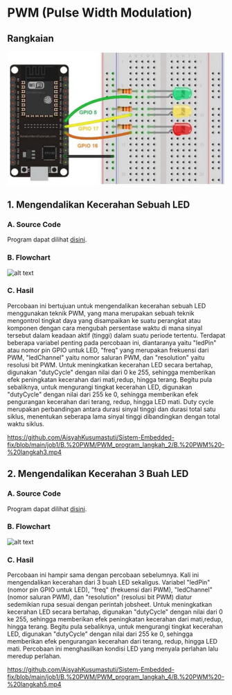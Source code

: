 # PWM (Pulse Width Modulation)
## Rangkaian
![alt text](https://github.com/AisyahKusumastuti/Sistem-Embedded-fix/blob/main/job1/B.%20PWM/PWM.png?raw=true)

## 1. Mengendalikan Kecerahan Sebuah LED
### A. Source Code
Program dapat dilihat [disini](https://github.com/AisyahKusumastuti/Sistem-Embedded-fix/blob/main/job1/B.%20PWM/PWM_program_langkah_2/PWM_program_langkah_2.ino).
### B. Flowchart
![alt text](?raw=true)
### C. Hasil
Percobaan ini bertujuan untuk mengendalikan kecerahan sebuah LED menggunakan teknik PWM, yang mana merupakan sebuah teknik mengontrol tingkat daya yang disampaikan ke suatu perangkat atau komponen dengan cara mengubah persentase waktu di mana sinyal tersebut dalam keadaan aktif (tinggi) dalam suatu periode tertentu. Terdapat beberapa variabel penting pada percobaan ini, diantaranya yaitu "ledPin" atau nomor pin GPIO untuk LED, "freq" yang merupakan frekuensi dari PWM, "ledChannel" yaitu nomor saluran PWM, dan "resolution" yaitu resolusi bit PWM. Untuk meningkatkan kecerahan LED secara bertahap, digunakan "dutyCycle" dengan nilai dari 0 ke 255, sehingga memberikan efek peningkatan kecerahan dari mati,redup, hingga terang. Begitu pula sebaliknya, untuk mengurangi tingkat kecerahan LED, digunakan "dutyCycle" dengan nilai dari 255 ke 0, sehingga memberikan efek pengurangan kecerahan dari terang, redup, hingga LED mati. Duty cycle merupakan perbandingan antara durasi sinyal tinggi dan durasi total satu siklus, menentukan seberapa lama sinyal tinggi dibandingkan dengan total waktu siklus.

https://github.com/AisyahKusumastuti/Sistem-Embedded-fix/blob/main/job1/B.%20PWM/PWM_program_langkah_2/B.%20PWM%20-%20langkah3.mp4

## 2. Mengendalikan Kecerahan 3 Buah LED
### A. Source Code
Program dapat dilihat [disini](https://github.com/AisyahKusumastuti/Sistem-Embedded-fix/blob/main/job1/B.%20PWM/PWM_program_langkah_4/PWM_program_langkah_4.ino).
### B. Flowchart
![alt text](?raw=true)
### C. Hasil
Percobaan ini hampir sama dengan percobaan sebelumnya. Kali ini mengendalikan kecerahan dari 3 buah LED sekaligus. Variabel "ledPin" (nomor pin GPIO untuk LED), "freq" (frekuensi dari PWM), "ledChannel" (nomor saluran PWM), dan "resolution" (resolusi bit PWM) diatur sedemikian rupa sesuai dengan perintah jobsheet. Untuk meningkatkan kecerahan LED secara bertahap, digunakan "dutyCycle" dengan nilai dari 0 ke 255, sehingga memberikan efek peningkatan kecerahan dari mati,redup, hingga terang. Begitu pula sebaliknya, untuk mengurangi tingkat kecerahan LED, digunakan "dutyCycle" dengan nilai dari 255 ke 0, sehingga memberikan efek pengurangan kecerahan dari terang, redup, hingga LED mati. Percobaan ini menghasilkan kondisi LED yang menyala perlahan lalu meredup perlahan.

https://github.com/AisyahKusumastuti/Sistem-Embedded-fix/blob/main/job1/B.%20PWM/PWM_program_langkah_4/B.%20PWM%20-%20langkah5.mp4
